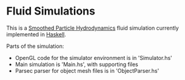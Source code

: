Fluid Simulations
=========

This is a [Smoothed Particle Hydrodynamics](http://en.wikipedia.org/wiki/Smoothed_particle_hydrodynamics) fluid simulation currently implemented in [Haskell](http://www.haskell.org).

Parts of the simulation:
  * OpenGL code for the simulator environment is in 'Simulator.hs'
  * Main simulation is 'Main.hs', with supporting files
  * Parsec  parser for object mesh files is in 'ObjectParser.hs'
